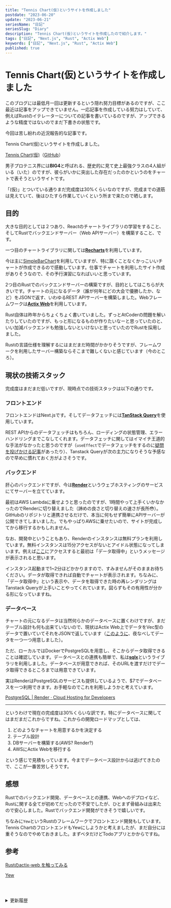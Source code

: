 ```yaml
---
title: "Tennis Chart(仮)というサイトを作成しました"
postdate: "2023-06-20"
update: "2023-06-21"
seriesName: "日記"
seriesSlug: "Diary"
description: "Tennis Chart(仮)というサイトを作成したので紹介します。"
tags: ["日記", "Next.js", "Rust", "Actix Web"]
keywords: ["日記", "Next.js", "Rust", "Actix Web"]
published: true
---
```


# Tennis Chart(仮)というサイトを作成しました

このブログには最低月一回は更新するという隠れ努力目標があるのですが、ここ最近は記事をアップできていません。一応記事を作成している努力はしていて、例えばRustのイテレーターについての記事を書いているのですが、アップできるような精度ではないのでまだ下書きの状態です。

今回は苦し紛れの近況報告的な記事です。

Tennis Chart(仮)というサイトを作成しました。

[Tennis Chart(仮)](https://tennis-chart.toriwatari.work/)（[GitHub](https://github.com/kento-yoshidu/TennisChart)）

男子プロテニス界には**BIG4**と呼ばれる、歴史的に見て史上最強クラスの4人組がいる（いた）のですが、彼らがいかに突出した存在だったのかというのをチャートで表そうというサイトです。

「(仮)」とついている通りまだ完成度は30%くらいなのですが、完成までの道筋は見えていて、後はひたすら作業していくという所まで来たので晒します。

## 目的

大きな目的としては２つあり、Reactのチャートライブラリの学習をすること、そしてRustでバックエンドサーバー（Web APIサーバー）を構築すること、です。

一つ目のチャートライブラリに関しては[**Recharts**](https://recharts.org/en-US/)を利用しています。


今は主に[SimpleBarChart](https://recharts.org/en-US/examples/SimpleBarChart)を利用していますが、特に躓くことなくかっこいいチャートが作成できるので感動しています。仕事でチャートを利用したサイト作成がありそうなので、その予行演習になればいいと思っています。

2つ目のRustでのバックエンドサーバーの構築ですが、目的としてはこちらが大きいです。チャートの元になるデータ（誰が何年にどの大会で優勝したか、など）をJSONで返す、いわゆるREST APIサーバーを構築しました。Webフレームワークは[**Actix Web**](https://actix.rs/)を利用しています。


Rust自体は昨年からちょくちょく書いていました。ずっとAtCoderの問題を解いたりしていたのですが、もっと形になるものが作りたいなーと思っていたのと、いい加減バックエンドも勉強しないといけないと思っていたのでRustを採用しました。

Rustの言語仕様を理解するにはまだまだ時間がかかりそうですが、フレームワークを利用したサーバー構築ならそこまで難しくないと感じています（今のところ）。

## 現状の技術スタック

完成度はまだまだ低いですが、現時点での技術スタックは以下の通りです。

### フロントエンド

フロントエンドはNext.jsです。そしてデータフェッチには[**TanStack Query**](https://tanstack.com/query/latest)を使用しています。

REST APIからのデータフェッチはもちろん、ローディングの状態管理、エラーハンドリングまでこなしてくれます。データフェッチに関してはイマイチ王道的な手法がなかったと思うのですが（`useEffect`でデータフェッチをするのに[疑問を投げかける記事](https://zenn.dev/kazuma1989/articles/a30ba6e29b5b4c)があったり）、Tanstack Queryが次の主力になりそうな予感なので早めに慣れておく方がよさそうです。

### バックエンド

肝心のバックエンドですが、今は[**Render**](https://render.com/)というウェブホスティングのサービスにてサーバーを立てています。

最初はAWS Lambdaに乗せようと思ったのですが、1時間やって上手くいかなかったのでRenderに切り替えました（諦めの良さと切り替えの速さが長所😳）。GitHubのリポジトリと連携させるだけで、本当に何もせず簡単にAPIサーバーが公開できてしまいました。でもやっぱりAWSに乗せたいので、サイトが完成してから移行するかもしれません。

なお、開発中ということもあり、Renderのインスタンスは無料プランを利用しています。無料インスタンスは15分アクセスがないとアイドル状態になってしまいます。例えば[ここ](https://tennis-chart.toriwatari.work/page1)にアクセスすると最初は「データ取得中」というメッセージが表示されると思います。

インスタンス起動まで1~2分ほどかかりますので、すみませんがそのままお待ちください。データが取得できれば自動でチャートが表示されます。ちなみに、「データ取得中」という表示や、データを取得できた時の再レンダリングはTanstack Queryが上手いことやってくれています。図らずもその有用性が分かる形になっていますね。

### データベース

チャートの元になるデータは当然何らかのデータベースに置くわけですが、まだテーブル設計も何も出来ていないので、現状はActix Web上でデータをVec型のデータで置いていてそれをJSONで返しています（[このように](https://github.com/kento-yoshidu/TennisChart_Backend/blob/c2894f51de665fae554980d6ef2023ecc55744c3/src/service.rs#L249-L258)、夜なべしてデータを一つ一つ用意しました）。

ただ、ローカルではDockerでPostgreSQLを用意し、そこからデータ取得できることは確認しています。データベースとの連携も簡単で、私は[**sqlx**](https://github.com/launchbadge/sqlx)というライブラリを利用しました。データベースが用意できれば、そのURLを渡すだけでデータ取得できるところまでは用意できています。

実はRenderはPostgreSQLのサービスも提供しているようで、$7でデータベースを一つ利用できます。お手軽なのでこれを利用しようかと考えています。

[PostgreSQL | Render · Cloud Hosting for Developers](https://render.com/docs/databases)

---

というわけで現在の完成度は30%くらいな訳です。特にデータベースに関してはまだまだこれからですね。これからの開発ロードマップとしては、

1. どのようなチャートを用意するかを決定する
2. テーブル設計
3. DBサーバーを構築する(AWS? Render?)
4. AWSにActix Webを移行する

という感じで見積もっています。今までデータベース設計からは逃げてきたので、ここが一番苦労しそうです。

## 感想

Rustでのバックエンド開発、データベースとの連携、Webへのデプロイなど、Rustに関する全てが初めてだったので不安でしたが、ひとまず骨組みは出来たので安心しました。Rustでバックエンド開発ができそうで嬉しいです。

ちなみに`Yew`というRustのフレームワークでフロントエンド開発もしています。Tennis ChartのフロントエンドもYewにしようかと考えましたが、まだ自分には重そうなのでやめておきました。まずベタだけどTodoアプリとかからですね。

## 参考

[Rustのactix-web を触ってみる](https://blog.foresta.me/posts/actix-web-sample/)

[Yew](https://yew.rs/ja/)

<details style="margin-top: 60px" class="history">
<summary>更新履歴</summary>

<ul class="history-list">
  <li>2023年6月21日 : 誤字脱字を修正。</li>
</details>
